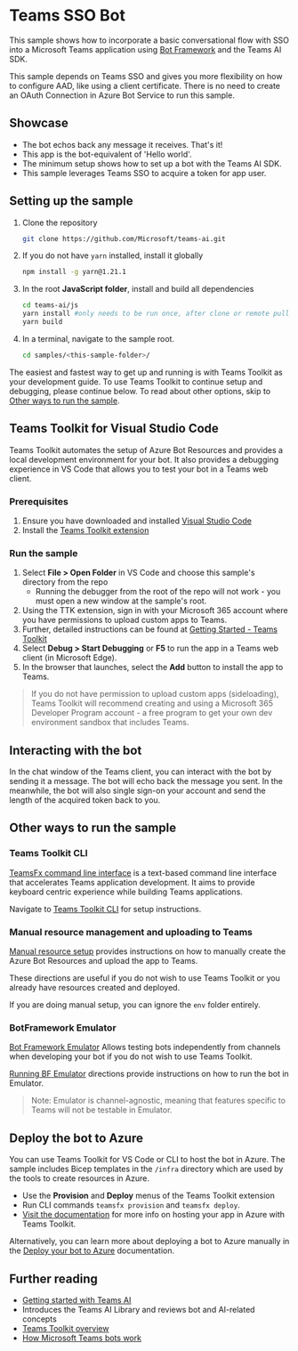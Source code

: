 # Teams SSO Bot

This sample shows how to incorporate a basic conversational flow with SSO into a Microsoft Teams application using [Bot Framework](https://dev.botframework.com) and the Teams AI SDK.

This sample depends on Teams SSO and gives you more flexibility on how to configure AAD, like using a client certificate. There is no need to create an OAuth Connection in Azure Bot Service to run this sample.

## Showcase

- The bot echos back any message it receives. That's it!
- This app is the bot-equivalent of 'Hello world'.
- The minimum setup shows how to set up a bot with the Teams AI SDK.
- This sample leverages Teams SSO to acquire a token for app user.

## Setting up the sample

1. Clone the repository

    ```bash
    git clone https://github.com/Microsoft/teams-ai.git
    ```

1. If you do not have `yarn` installed, install it globally

    ```bash
    npm install -g yarn@1.21.1
    ```

1. In the root **JavaScript folder**, install and build all dependencies

    ```bash
    cd teams-ai/js
    yarn install #only needs to be run once, after clone or remote pull
    yarn build
    ```

1. In a terminal, navigate to the sample root.

    ```bash
    cd samples/<this-sample-folder>/
    ```

The easiest and fastest way to get up and running is with Teams Toolkit as your development guide. To use Teams Toolkit to continue setup and debugging, please continue below. To read about other options, skip to [Other ways to run the sample](#other-ways-to-run-the-sample).

## Teams Toolkit for Visual Studio Code

Teams Toolkit automates the setup of Azure Bot Resources and provides a local development environment for your bot. It also provides a debugging experience in VS Code that allows you to test your bot in a Teams web client.

### Prerequisites

1. Ensure you have downloaded and installed [Visual Studio Code](https://code.visualstudio.com/docs/setup/setup-overview)
1. Install the [Teams Toolkit extension](https://marketplace.visualstudio.com/items?itemName=TeamsDevApp.ms-teams-vscode-extension)

### Run the sample
1. Select **File > Open Folder** in VS Code and choose this sample's directory from the repo
    - Running the debugger from the root of the repo will not work - you must open a new window at the sample's root.
1. Using the TTK extension, sign in with your Microsoft 365 account where you have permissions to upload custom apps to Teams.
1. Further, detailed instructions can be found at [Getting Started - Teams Toolkit](../../../getting-started/OTHER/TEAMS-TOOLKIT.md)
1. Select **Debug > Start Debugging** or **F5** to run the app in a Teams web client (in Microsoft Edge).
1. In the browser that launches, select the **Add** button to install the app to Teams.

> If you do not have permission to upload custom apps (sideloading), Teams Toolkit will recommend creating and using a Microsoft 365 Developer Program account - a free program to get your own dev environment sandbox that includes Teams.

## Interacting with the bot

In the chat window of the Teams client, you can interact with the bot by sending it a message. The bot will echo back the message you sent. In the meanwhile, the bot will also single sign-on your account and send the length of the acquired token back to you.

## Other ways to run the sample
### Teams Toolkit CLI

[TeamsFx command line interface](https://learn.microsoft.com/microsoftteams/platform/toolkit/teamsfx-cli?pivots=version-two) is a text-based command line interface that accelerates Teams application development. It aims to provide keyboard centric experience while building Teams applications.

Navigate to [Teams Toolkit CLI](../../../getting-started/OTHER/TEAMS-TOOLKIT-CLI.md) for setup instructions.

### Manual resource management and uploading to Teams

[Manual resource setup](../../../getting-started/OTHER/MANUAL-RESOURCE-SETUP.md) provides instructions on how to manually create the Azure Bot Resources and upload the app to Teams.

These directions are useful if you do not wish to use Teams Toolkit or you already have resources created and deployed.

If you are doing manual setup, you can ignore the `env` folder entirely.

### BotFramework Emulator

[Bot Framework Emulator](https://github.com/microsoft/BotFramework-Emulator) Allows testing bots independently from channels when developing your bot if you do not wish to use Teams Toolkit.

[Running BF Emulator](../../../getting-started/OTHER/BOTFRAMEWORK-EMULATOR.md) directions provide instructions on how to run the bot in Emulator.

> Note: Emulator is channel-agnostic, meaning that features specific to Teams will not be testable in Emulator.

## Deploy the bot to Azure

You can use Teams Toolkit for VS Code or CLI to host the bot in Azure. The sample includes Bicep templates in the `/infra` directory which are used by the tools to create resources in Azure.
* Use the **Provision** and **Deploy** menus of the Teams Toolkit extension
* Run CLI commands `teamsfx provision` and `teamsfx deploy`.
* [Visit the documentation](https://learn.microsoft.com/microsoftteams/platform/toolkit/provision) for more info on hosting your app in Azure with Teams Toolkit.

Alternatively, you can learn more about deploying a bot to Azure manually in the [Deploy your bot to Azure](https://aka.ms/azuredeployment) documentation.

## Further reading

-   [Getting started with Teams AI](../../../getting-started/00.OVERVIEW.md)
   - Introduces the Teams AI Library and reviews bot and AI-related concepts
-   [Teams Toolkit overview](https://learn.microsoft.com/microsoftteams/platform/toolkit/teams-toolkit-fundamentals)
-   [How Microsoft Teams bots work](https://docs.microsoft.com/azure/bot-service/bot-builder-basics-teams?view=azure-bot-service-4.0&tabs=javascript)